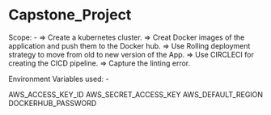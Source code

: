 # Capstone_Project

Scope: - 
=> Create a kubernetes cluster.
=> Creat Docker images of the application and push them to the Docker hub.
=> Use Rolling deployment strategy to move from old to new version of the App.
=> Use CIRCLECI for creating the CICD pipeline.
=> Capture the linting error.


Environment Variables used: - 

AWS_ACCESS_KEY_ID
AWS_SECRET_ACCESS_KEY
AWS_DEFAULT_REGION
DOCKERHUB_PASSWORD
